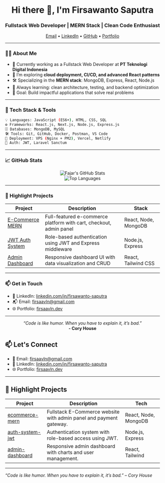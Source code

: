 <h1 align="center">Hi there 👋, I'm Firsawanto Saputra</h1>
<h3 align="center">Fullstack Web Developer | MERN Stack | Clean Code Enthusiast</h3>

<p align="center">
  <a href="mailto:firsaavln@gmail.com">Email</a> •
  <a href="https://linkedin.com/in/firsawanto-saputra">LinkedIn</a> •
  <a href="https://github.com/firsaavln">GitHub</a> •
  <a href="https://firsaavln.dev">Portfolio</a>
</p>

---

### 👨‍💻 About Me

- 🔭 Currently working as a Fullstack Web Developer at **PT Teknologi Digital Indonesia**
- 🌱 I’m exploring **cloud deployment, CI/CD, and advanced React patterns**
- 🛠️ Specializing in the **MERN stack**: MongoDB, Express, React, Node.js
- 🧠 Always learning: clean architecture, testing, and backend optimization
- 🎯 Goal: Build impactful applications that solve real problems

---

### 🧰 Tech Stack & Tools

```bash
💡 Languages: JavaScript (ES6+), HTML, CSS, SQL
⚙️ Frameworks: React.js, Next.js, Node.js, Express.js
🗄️ Databases: MongoDB, MySQL
🛠️ Tools: Git, GitHub, Docker, Postman, VS Code
🚀 Deployment: VPS (Nginx + PM2), Vercel, Netlify
🔐 Auth: JWT, Laravel Sanctum
```

---

### 📈 GitHub Stats

<p align="center">
  <img src="https://github-readme-stats.vercel.app/api?username=fajariadi&show_icons=true&theme=default" alt="Fajar's GitHub Stats" />
  <br />
  <img src="https://github-readme-stats.vercel.app/api/top-langs/?username=fajariadi&layout=compact" alt="Top Languages" />
</p>

---

### 🚀 Highlight Projects

| Project | Description | Stack |
|--------|-------------|--------|
| [E-Commerce MERN](https://github.com/firsaavln/ecommerce-mern) | Full-featured e-commerce platform with cart, checkout, admin panel | React, Node, MongoDB |
| [JWT Auth System](https://github.com/firsaavln/auth-system-jwt) | Role-based authentication using JWT and Express middleware | Node.js, Express |
| [Admin Dashboard](https://github.com/firsaavln/admin-dashboard) | Responsive dashboard UI with data visualization and CRUD | React, Tailwind CSS |

---

### 📫 Get in Touch

- 💼 LinkedIn: [linkedin.com/in/firsawanto-saputra](https://linkedin.com/in/firsawanto-saputra)  
- 📬 Email: [firsaavln@gmail.com](mailto:firsaavln@gmail.com)  
- 🌐 Portfolio: [firsaavln.dev](https://firsaavln.dev)

---

<p align="center">
  <i>“Code is like humor. When you have to explain it, it’s bad.”</i><br/>
  <b>- Cory House</b>
</p>

## 📫 Let's Connect
- 📧 Email: firsaavln@gmail.com  
- 🔗 LinkedIn: [linkedin.com/in/firsawanto-saputra](https://linkedin.com/in/firsawanto-saputra)  
- 🌐 Portfolio: [firsaavln.dev](https://firsaavln.dev)

---

## 📌 Highlight Projects
| Project | Description | Tech |
|--------|-------------|------|
| [ecommerce-mern](https://github.com/firsaavln/ecommerce-mern) | Fullstack E-Commerce website with admin panel and payment gateway. | React, Node, MongoDB |
| [auth-system-jwt](https://github.com/firsaavln/auth-system-jwt) | Authentication system with role-based access using JWT. | Node.js, Express |
| [admin-dashboard](https://github.com/firsaavlm/admin-dashboard) | Responsive admin dashboard with charts and user management. | React, Tailwind |

---

_“Code is like humor. When you have to explain it, it’s bad.” – Cory House_
